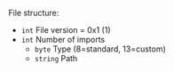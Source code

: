 File structure:
* `int` File version = 0x1 (1)
* `int` Number of imports
  * `byte` Type (8=standard, 13=custom)
  * `string` Path